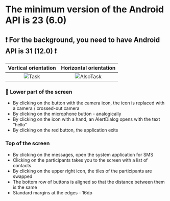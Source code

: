# The minimum version of the Android API is 23 (6.0)
## :exclamation: For the background, you need to have Android API is 31 (12.0) :exclamation: 

Vertical orientation       |  Horizontal orientation
:-------------------------:|:-------------------------:
![Task](https://user-images.githubusercontent.com/111187206/221862018-9695af28-af21-4ec1-bf58-6d1dcf69c7a8.jpg)   |  ![AlsoTask](https://user-images.githubusercontent.com/111187206/221862021-4a422746-e6c8-4b92-b82b-54f3dd240c13.jpg)
### :iphone: Lower part of the screen
+ By clicking on the button with the camera icon, the icon is replaced with a camera /
crossed-out camera
+ By clicking on the microphone button - analogically
+ By clicking on the icon with a hand, an AlertDialog opens with the text “hello”
+ By clicking on the red button, the application exits
### Top of the screen
+ By clicking on the messages, open the system application for SMS
+ Clicking on the participants takes you to the screen with a list of contacts.
+ By clicking on the upper right icon, the tiles of the participants are swapped
+ The bottom row of buttons is aligned so that the distance between them is
the same
+ Standard margins at the edges - 16dp
